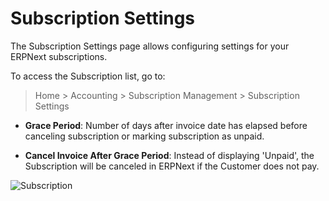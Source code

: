 <!-- add-breadcrumbs -->
# Subscription Settings

The Subscription Settings page allows configuring settings for your ERPNext subscriptions.

To access the Subscription list, go to:
> Home > Accounting > Subscription Management > Subscription Settings

* **Grace Period**: Number of days after invoice date has elapsed before canceling subscription or marking subscription as unpaid.

* **Cancel Invoice After Grace Period**: Instead of displaying 'Unpaid', the Subscription will be canceled in ERPNext if the Customer does not pay.

![Subscription](/docs/assets/img/accounts/subscription-settings.png)


